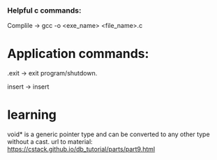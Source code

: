 ### Helpful c commands:

Complile -> gcc -o <exe_name> <file_name>.c

# Application commands:
.exit -> exit program/shutdown.

insert -> insert <id> <name> <email>

# learning
void* is a generic pointer type and can be converted to any other type without a cast.
url to material: https://cstack.github.io/db_tutorial/parts/part9.html


